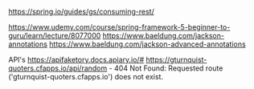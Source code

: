 https://spring.io/guides/gs/consuming-rest/

https://www.udemy.com/course/spring-framework-5-beginner-to-guru/learn/lecture/8077000
https://www.baeldung.com/jackson-annotations
https://www.baeldung.com/jackson-advanced-annotations

API's
https://apifaketory.docs.apiary.io/#
https://gturnquist-quoters.cfapps.io/api/random - 404 Not Found: Requested route ('gturnquist-quoters.cfapps.io') does not exist.
